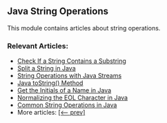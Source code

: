 ## Java String Operations

This module contains articles about string operations.

### Relevant Articles:
- [Check If a String Contains a Substring](https://www.baeldung.com/java-string-contains-substring)
- [Split a String in Java](https://www.baeldung.com/java-split-string)
- [String Operations with Java Streams](https://www.baeldung.com/java-stream-operations-on-strings)
- [Java toString() Method](https://www.baeldung.com/java-tostring)
- [Get the Initials of a Name in Java](https://www.baeldung.com/java-shorten-name-initials)
- [Normalizing the EOL Character in Java](https://www.baeldung.com/java-normalize-end-of-line-character)
- [Common String Operations in Java](https://www.baeldung.com/java-string-operations)
- More articles: [[<-- prev]](../core-java-string-operations-11)